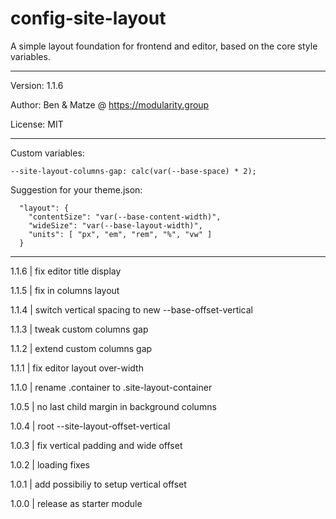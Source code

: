# config-site-layout

A simple layout foundation for frontend and editor, based on the core style variables.

---

Version: 1.1.6

Author: Ben & Matze @ https://modularity.group

License: MIT

---

Custom variables:

```
--site-layout-columns-gap: calc(var(--base-space) * 2);
```

Suggestion for your theme.json:

```
  "layout": {
    "contentSize": "var(--base-content-width)",
    "wideSize": "var(--base-layout-width)",
    "units": [ "px", "em", "rem", "%", "vw" ]
  }
```

---

1.1.6 | fix editor title display

1.1.5 | fix in columns layout

1.1.4 | switch vertical spacing to new --base-offset-vertical

1.1.3 | tweak custom columns gap

1.1.2 | extend custom columns gap

1.1.1 | fix editor layout over-width

1.1.0 | rename .container to .site-layout-container

1.0.5 | no last child margin in background columns

1.0.4 | root --site-layout-offset-vertical

1.0.3 | fix vertical padding and wide offset

1.0.2 | loading fixes

1.0.1 | add possibiliy to setup vertical offset

1.0.0 | release as starter module
